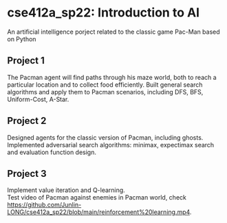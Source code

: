 # cse412a_sp22: Introduction to AI
An artificial intelligence porject related to the classic game Pac-Man based on Python

## Project 1
The Pacman agent will find paths through his maze world, both to reach a particular location and to collect food efficiently. 
Built general search algorithms and apply them to Pacman scenarios, including DFS, BFS, Uniform-Cost, A-Star.

## Project 2
Designed agents for the classic version of Pacman, including ghosts. 
Implemented adversarial search algorithms: minimax, expectimax search and evaluation function design.

## Project 3
Implement value iteration and Q-learning.  
Test video of Pacman against enemies in Pacman world, check <https://github.com/Junlin-LONG/cse412a_sp22/blob/main/reinforcement%20learning.mp4>.
